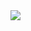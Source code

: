 <picture>
  <source
    srcset="https://github-readme-stats.vercel.app/api?username=r1ghett1&show_icons=true&theme=radical"
    media="(prefers-color-scheme: radical)"
  />
  <source
    srcset="https://github-readme-stats.vercel.app/api?username=r1ghett1&show_icons=true"
    media="(prefers-color-scheme: light), (prefers-color-scheme: no-preference)"
  />
  <img src="https://github-readme-stats.vercel.app/api?username=r1ghett1&show_icons=true" />
</picture>
